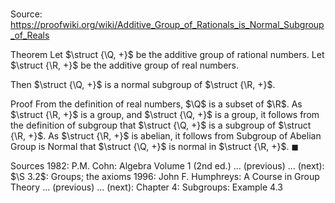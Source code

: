 # 

Source: https://proofwiki.org/wiki/Additive_Group_of_Rationals_is_Normal_Subgroup_of_Reals

Theorem
Let $\struct {\Q, +}$ be the additive group of rational numbers.
Let $\struct {\R, +}$ be the additive group of real numbers.

Then $\struct {\Q, +}$ is a normal subgroup of $\struct {\R, +}$.


Proof
From the definition of real numbers, $\Q$ is a subset of $\R$.
As $\struct {\R, +}$ is a group, and $\struct {\Q, +}$ is a group, it follows from the definition of subgroup that $\struct {\Q, +}$ is a subgroup of $\struct {\R, +}$.
As $\struct {\R, +}$ is abelian, it follows from Subgroup of Abelian Group is Normal that $\struct {\Q, +}$ is normal in $\struct {\R, +}$.
$\blacksquare$


Sources
1982: P.M. Cohn: Algebra Volume 1 (2nd ed.) ... (previous) ... (next): $\S 3.2$: Groups; the axioms
1996: John F. Humphreys: A Course in Group Theory ... (previous) ... (next): Chapter $4$: Subgroups: Example $4.3$




